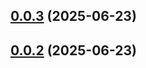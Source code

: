 ## [0.0.3](https://github.com/filiphsps/react-native-scroll-to-child/compare/v0.0.2...v0.0.3) (2025-06-23)

## [0.0.2](https://github.com/filiphsps/react-native-scroll-to-child/compare/v0.0.1...v0.0.2) (2025-06-23)

